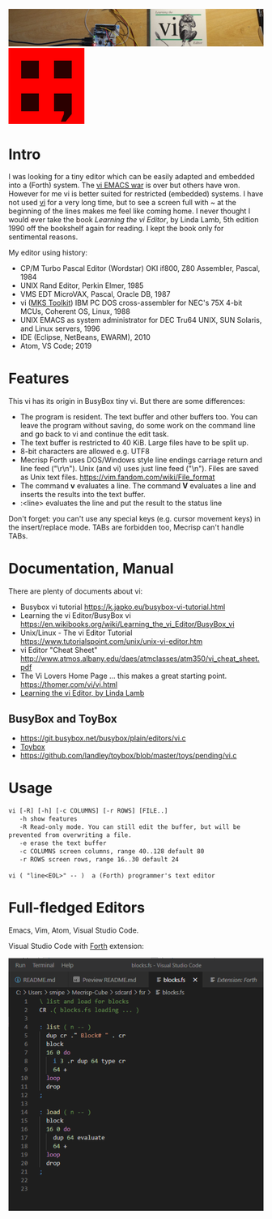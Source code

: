 ![](img/Mecrisp-Cube-vi-header2.jpg)
![](/sdcard/man/img/mecrisp-cube-logo-red-q.svg)

Intro
=====

I was looking for a tiny editor which can be easily adapted and embedded
into a (Forth) system. The [vi EMACS
war](https://en.wikipedia.org/wiki/Editor_war) is over but others have
won. However for me vi is better suited for restricted (embedded)
systems. I have not used [vi](https://en.wikipedia.org/wiki/Vi) for a
very long time, but to see a screen full with ~ at the beginning of the
lines makes me feel like coming home. I never thought I would ever take
the book *Learning the vi Editor*, by Linda Lamb, 5th edition 1990 off
the bookshelf again for reading. I kept the book only for sentimental
reasons.

My editor using history:

-   CP/M Turbo Pascal Editor (Wordstar) OKI if800, Z80 Assembler,
    Pascal, 1984
-   UNIX Rand Editor, Perkin Elmer, 1985
-   VMS EDT MicroVAX, Pascal, Oracle DB, 1987
-   vi ([MKS Toolkit](https://en.wikipedia.org/wiki/MKS_Toolkit)) IBM PC
    DOS cross-assembler for NEC's 75X 4-bit MCUs, Coherent OS, Linux,
    1988
-   UNIX EMACS as system administrator for DEC Tru64 UNIX, SUN Solaris,
    and Linux servers, 1996
-   IDE (Eclipse, NetBeans, EWARM), 2010
-   Atom, VS Code; 2019


Features
========

This vi has its origin in BusyBox tiny vi. But there are some
differences:

-   The program is resident. The text buffer and other buffers too. You
    can leave the program without saving, do some work on the command
    line and go back to vi and continue the edit task.
-   The text buffer is restricted to 40 KiB. Large files have to be
    split up.
-   8-bit characters are allowed e.g. UTF8
-   Mecrisp Forth uses DOS/Windows style line endings carriage return
    and line feed ("\r\n"). Unix (and vi) uses just line feed
    ("\n"). Files are saved as Unix text files.
    <https://vim.fandom.com/wiki/File_format>
-   The command **v** evaluates a line. The command **V** evaluates a
    line and inserts the results into the text buffer.
-   :<line\> evaluates the line and put the result to the status line

Don't forget: you can't use any special keys (e.g. cursor movement
keys) in the insert/replace mode. TABs are forbidden too, Mecrisp can't
handle TABs.


Documentation, Manual
=====================

There are plenty of documents about vi:

-   Busybox vi tutorial <https://k.japko.eu/busybox-vi-tutorial.html>
-   Learning the vi Editor/BusyBox vi
    <https://en.wikibooks.org/wiki/Learning_the_vi_Editor/BusyBox_vi>
-   Unix/Linux - The vi Editor Tutorial
    <https://www.tutorialspoint.com/unix/unix-vi-editor.htm>
-   vi Editor \"Cheat Sheet\"
    <http://www.atmos.albany.edu/daes/atmclasses/atm350/vi_cheat_sheet.pdf>
-   The Vi Lovers Home Page \... this makes a great starting point.
    <https://thomer.com/vi/vi.html>
-   [Learning the vi Editor, by Linda
    Lamb](https://doc.lagout.org/operating%20system%20/linux/Learning%20the%20vi%20and%20Vim%20Editors%2C%207e.pdf)

BusyBox and ToyBox
------------------

-   <https://git.busybox.net/busybox/plain/editors/vi.c>
-   [Toybox](https://en.wikipedia.org/wiki/Toybox)
-   <https://github.com/landley/toybox/blob/master/toys/pending/vi.c>

Usage
=====

    vi [-R] [-h] [-c COLUMNS] [-r ROWS] [FILE..]
       -h show features
       -R Read-only mode. You can still edit the buffer, but will be prevented from overwriting a file.
       -e erase the text buffer
       -c COLUMNS screen columns, range 40..128 default 80
       -r ROWS screen rows, range 16..30 default 24

    vi ( "line<EOL>" -- )  a (Forth) programmer's text editor


Full-fledged Editors
====================

Emacs, Vim, Atom, Visual Studio Code.

Visual Studio Code with
[Forth](https://marketplace.visualstudio.com/items?itemName=fttx.language-forth)
extension:

![](img/VSCode-forth.png)

